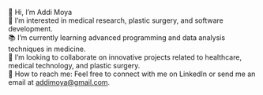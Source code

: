 🤖 Hi, I’m Addi Moya<br>
🔬 I’m interested in medical research, plastic surgery, and software development.<br>
📚 I’m currently learning advanced programming and data analysis techniques in medicine.<br>
🤝 I’m looking to collaborate on innovative projects related to healthcare, medical technology, and plastic surgery.<br>
📧 How to reach me: Feel free to connect with me on LinkedIn or send me an email at addimoya@gmail.com.<br>

<!---
GuzanoAchilles/GuzanoAchilles is a ✨ special ✨ repository because its `README.md` (this file) appears on your GitHub profile.
You can click the Preview link to take a look at your changes.
--->
